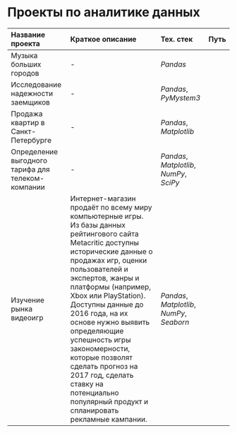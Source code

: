 # Проекты по аналитике данных

| Название проекта | Краткое описание | Тех. стек | Путь |
| :---------- | :------------------------------ | :-------------- | :---------- |
| Музыка больших городов | - | *Pandas* |
| Исследование надежности заемщиков | - | *Pandas*, *PyMystem3* |
| Продажа квартир в Санкт-Петербурге | - | *Pandas*, *Matplotlib* |
| Определение выгодного тарифа для телеком-компании | - | *Pandas*, *Matplotlib*, *NumPy*, *SciPy* |
| Изучение рынка видеоигр | Интернет-магазин продаёт по всему миру компьютерные игры. Из базы данных рейтингового сайта Metacritic доступны исторические данные о продажах игр, оценки пользователей и экспертов, жанры и платформы (например, Xbox или PlayStation). Доступны данные до 2016 года, на их основе нужно выявить определяющие успешность игры закономерности, которые позволят сделать прогноз на 2017 год, сделать ставку на потенциально популярный продукт и спланировать рекламные кампании. | *Pandas*, *Matplotlib*, *NumPy*, *Seaborn* |
